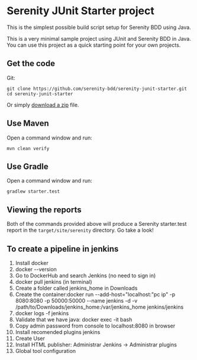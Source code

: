 # Serenity JUnit Starter project


This is the simplest possible build script setup for Serenity BDD using Java. 

This is a very minimal sample project using JUnit and Serenity BDD in Java. 
You can use this project as a quick starting point for your own projects.

## Get the code

Git:

    git clone https://github.com/serenity-bdd/serenity-junit-starter.git
    cd serenity-junit-starter


Or simply [download a zip](https://github.com/serenity-bdd/serenity-junit-starter/archive/master.zip) file.

## Use Maven

Open a command window and run:

    mvn clean verify

## Use Gradle

Open a command window and run:

    gradlew starter.test 


## Viewing the reports

Both of the commands provided above will produce a Serenity starter.test report in the `target/site/serenity` directory. Go take a look!

## To create a pipeline in jenkins 

1. Install docker
2. docker --version
3. Go to DockerHub and search Jenkins (no need to sign in)
4. docker pull jenkins (in terminal)
5. Create a folder called jenkins_home in Downloads
6. Create the container:docker run --add-host="localhost:"pc ip" -p 8080:8080 -p 50000:50000 --name jenkins -d -v /path/to/Downloads/jenkins_home:/var/jenkins_home jenkins/jenkins
7. docker logs -f jenkins
8. Validate that we have java: docker exec -it bash
9. Copy admin password from console to localhost:8080 in browser
10. Install recomended plugins jenkins
11. Create User
12. Install HTML publisher: Administrar Jenkins -> Administrar plugins
13. Global tool configuration


